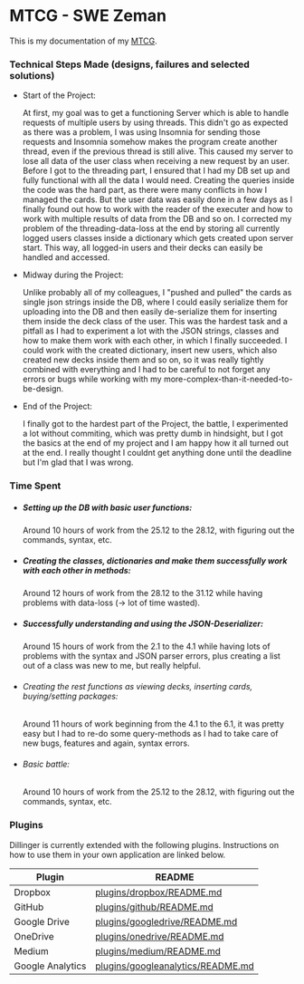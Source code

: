 # MTCG - SWE Zeman 

This is my documentation of my [MTCG][dill].

### Technical Steps Made (designs, failures and selected solutions)

- Start of the Project:

    At first, my goal was to get a functioning Server which is able to handle requests of multiple users by using threads.
This didn't go as expected as there was a problem, I was using Insomnia for sending those requests and Insomnia somehow makes the program create another thread, even if the previous thread is still alive. This caused my server to lose all data of the user class when receiving a new request by an user.
Before I got to the threading part, I ensured that I had my DB set up and fully functional with all the data I would need.
Creating the queries inside the code was the hard part, as there were many conflicts in how I managed the cards.
But the user data was easily done in a few days as I finally found out how to work with the reader of the executer and how to work with multiple results of data from the DB and so on.
I corrected my problem of the threading-data-loss at the end by storing all currently logged users classes inside a dictionary which gets created upon server start. 
    This way, all logged-in users and their decks can easily be handled and accessed. 



    
- Midway during the Project:

    Unlike probably all of my colleagues, I "pushed and pulled" the cards as single json strings inside the DB, where I could easily serialize them for uploading into the DB and then easily de-serialize them for inserting them inside the deck class of the user.
    This was the hardest task and a pitfall as I had to experiment a lot with the JSON strings, classes and how to make them work with each other, in which I finally succeeded.
    I could work with the created dictionary, insert new users, which also created new decks inside them and so on, so it was really tightly combined with everything and I had to be careful to not forget any errors or bugs while working with my more-complex-than-it-needed-to-be-design.

- End of the Project:

    I finally got to the hardest part of the Project, the battle, I experimented a lot without commiting, which was pretty dumb in hindsight, but I got the basics at the end of my project and I am happy how it all turned out at the end.
    I really thought I couldnt get anything done until the deadline but I'm glad that I was wrong.
    


### Time Spent

- ##### Setting up the DB with basic user functions:
    Around 10 hours of work from the 25.12 to the 28.12, with figuring out the commands, syntax, etc.

- ##### Creating the classes, dictionaries and make them successfully work with each other in methods:
    Around 12 hours of work from the 28.12 to the 31.12 while having problems with data-loss (-> lot of time wasted).

- ##### Successfully understanding and using the JSON-Deserializer:
    Around 15 hours of work from the 2.1 to the 4.1 while having lots of problems with the syntax and JSON parser errors, plus creating a list out of a class was new to me, but really helpful.

- ###### Creating the rest functions as viewing decks, inserting cards, buying/setting packages:
    Around 11 hours of work beginning from the 4.1 to the 6.1, it was pretty easy but I had to re-do some query-methods as I had to take care of new bugs, features and again, syntax errors.

- ###### Basic battle:
    Around 10 hours of work from the 25.12 to the 28.12, with figuring out the commands, syntax, etc.


### Plugins

Dillinger is currently extended with the following plugins. Instructions on how to use them in your own application are linked below.

| Plugin | README |
| ------ | ------ |
| Dropbox | [plugins/dropbox/README.md][PlDb] |
| GitHub | [plugins/github/README.md][PlGh] |
| Google Drive | [plugins/googledrive/README.md][PlGd] |
| OneDrive | [plugins/onedrive/README.md][PlOd] |
| Medium | [plugins/medium/README.md][PlMe] |
| Google Analytics | [plugins/googleanalytics/README.md][PlGa] |



[//]: # (These are reference links used in the body of this note and get stripped out when the markdown processor does its job. There is no need to format nicely because it shouldn't be seen. Thanks SO - http://stackoverflow.com/questions/4823468/store-comments-in-markdown-syntax)


   [dill]: <https://github.com/Grengster/SWE1-MTCG>


   [PlDb]: <https://github.com/joemccann/dillinger/tree/master/plugins/dropbox/README.md>
   [PlGh]: <https://github.com/joemccann/dillinger/tree/master/plugins/github/README.md>
   [PlGd]: <https://github.com/joemccann/dillinger/tree/master/plugins/googledrive/README.md>
   [PlOd]: <https://github.com/joemccann/dillinger/tree/master/plugins/onedrive/README.md>
   [PlMe]: <https://github.com/joemccann/dillinger/tree/master/plugins/medium/README.md>
   [PlGa]: <https://github.com/RahulHP/dillinger/blob/master/plugins/googleanalytics/README.md>

